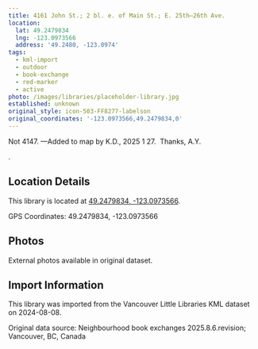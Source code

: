 ```yaml
---
title: 4161 John St.; 2 bl. e. of Main St.; E. 25th—26th Ave.
location:
  lat: 49.2479834
  lng: -123.0973566
  address: '49.2480, -123.0974'
tags:
  - kml-import
  - outdoor
  - book-exchange
  - red-marker
  - active
photo: /images/libraries/placeholder-library.jpg
established: unknown
original_style: icon-503-FF8277-labelson
original_coordinates: '-123.0973566,49.2479834,0'
---
```

Not 4147.
—Added to map by K.D., 2025 1 27.  Thanks, A.Y.

.

## Location Details

This library is located at [49.2479834, -123.0973566](https://www.google.com/maps?q=49.2479834,-123.0973566).

GPS Coordinates: 49.2479834, -123.0973566

## Photos

External photos available in original dataset.

## Import Information

This library was imported from the Vancouver Little Libraries KML dataset on 2024-08-08.

Original data source: Neighbourhood book exchanges 2025.8.6.revision; Vancouver, BC, Canada
